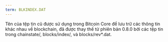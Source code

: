 ```yaml
---
term: BLKINDEX.DAT
---
```


Tên của tệp tin cũ được sử dụng trong Bitcoin Core để lưu trữ các thông tin khác nhau về blockchain, đã được thay thế từ phiên bản 0.8.0 bởi các tệp tin trong chainstate/, blocks/index/, và blocks/rev*.dat.